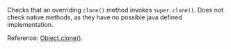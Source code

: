 Checks that an overriding `clone()` method invokes `super.clone()`. Does
not check native methods, as they have no possible java defined
implementation.

Reference:
[Object.clone()](https://docs.oracle.com/en/java/javase/11/docs/api/java.base/java/lang/Object.html#clone%28%29).